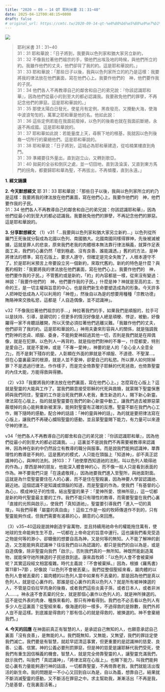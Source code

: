 ```yaml
---
title: "2020 – 09 – 14 QT 耶利米書 31：31~40"
date: 2025-04-12T00:48:15+0800
draft: false
# original_url: https://cmtc.tw/2020-09-14-qt-%e8%80%b6%e5%88%a9%e7%b1%b3%e6%9b%b8-31%ef%bc%9a3140
---
```


![](/images/qt.jpg)
> 耶利米書 31：31\~40  
> 31：31 耶和華說：「日子將到，我要與以色列家和猶大家另立新約，  
> 31：32 不像我拉著他們祖宗的手，領他們出埃及地的時候，與他們所立的約。我雖作他們的丈夫，他們卻背了我的約。這是耶和華說的。」  
> 31：33 耶和華說：「那些日子以後，我與以色列家所立的約乃是這樣：我要將我的律法放在他們裏面，寫在他們心上。我要作他們的　神，他們要作我的子民。  
> 31：34 他們各人不再教導自己的鄰舍和自己的弟兄說：『你該認識耶和華』，因為他們從最小的到至大的都必認識我。我要赦免他們的罪孽，不再記念他們的罪惡。這是耶和華說的。」  
> 31：35 那使太陽白日發光，使星月有定例，黑夜發亮，又攪動大海，使海中波浪匉訇的，萬軍之耶和華是他的名。他如此說：  
> 31：36 這些定例若能在我面前廢掉，以色列的後裔也就在我面前斷絕，永遠不再成國。這是耶和華說的。  
> 31：37 耶和華如此說：若能量度上天，尋察下地的根基，我就因以色列後裔一切所行的棄絕他們。這是耶和華說的。  
> 31：38 耶和華說：「日子將到，這城必為耶和華建造，從哈楠業樓直到角門。  
> 31：39 準繩要往外量出，直到迦立山，又轉到歌亞。  
> 31：40 拋屍的全谷和倒灰之處，並一切田地，直到汲淪溪，又直到東方馬門的拐角，都要歸耶和華為聖，不再拔出，不再傾覆，直到永遠。」

**1. 經文誦讀**

**2.  今天默想經文**
耶 31：33 耶和華說：「那些日子以後，我與以色列家所立的約乃是這樣：我要將我的律法放在他們裏面，寫在他們心上。我要作他們的　神，他們要作我的子民。  
31：34 他們各人不再教導自己的鄰舍和自己的弟兄說：你該認識耶和華』，因為他們從最小的到至大的都必認識我。我要赦免他們的罪孽，不再記念他們的罪惡。這是耶和華說的。

**3. 分享默想經文**
（1）v31「…我要與以色列家和猶大家另立新約…」以色列從所羅門王死後就分裂成為北國以色列、南國猶大。北國南國同樣得罪神，先後被滅被擄，這就是罪人的悲哀，原來我們老我的肉體根本無法靠行律法稱義，就算作足表面工夫，我們的心裏仍然「壞到極處、沒有良善、誰能識透。」舊約的方法，是神將律法的標準，寫在石版上，要求人遵守，但確定是完全失敗了，人根本遵守不了。於是耶利米預言上帝要設立另一個新約，來取代舊約。新約的特色是什麼？與舊約相對：「我要將我的律法放在他們裏面，寫在他們心上。我要作他們的　神，他們要作我的子民。」不管舊約或是新約，「約」的內容都是一樣，從來沒有變過：神說：「我要作他們的　神，他們要作我的子民。」什麼是神？神就是至高的主、生命的王，是一切主權與旨意的中心，也是我們新生命要塑造成為的形象。今天許多人把神貶低成為人可以利用的「神燈」，然後自以為是的想要用種種「宗教功德」賄賂神來交換私慾，這都是「人自造偶像，並不認識神」。

v32「不像我拉著他們祖宗的手…」神拉著我們的手，如果我們是順服的，拉手可以是扶持、引導，是親切的；但更多的情況好像是人總是頑梗、悖逆，被動，好像羅得一家不肯聽話離開，所以天使必須拉著他們逃離災難。「我雖作他們的丈夫，他們卻背了我的約。這是耶和華說的。」神用夫妻來形容與人的關係，就是強調我們對神的忠貞、順服、委身，不能夠愛神超過其他一切，否則是我們就是在拜偶像，就是在犯罪。以色列人一再背約，就是指他們對神的不專一，什麼都愛，特別是愛自己，就是不愛神，或是「不專一愛神」，神要的是人的「全心全人全意全力」，而不是剩下殘存的愛。人彰顯在外面的罪就是不順服、不道德、不聖潔…，但在心靈裏最深的根源，就是人並不愛神，卻愛自己的私慾。所以罪人如何除掉罪？不是透過行律法，作作樣子，而是完全倚靠聖子耶穌的代死拯救，也倚靠聖靈的內住大能，方能得救與得勝。

（2）v33「我要將我的律法放在他們裏面，寫在他們心上。」怎麼寫在心版上？這就是聖靈的大能與工作了。當我們願意接受耶穌的代死與救贖，就蒙賜下聖靈保惠師與我們同住，聖靈的工作是治死我們罪人老我，重生新造的人，賜下新心新靈。律法寫在心版上，指的就是聖靈要在我們的新心新靈中動工，讓我們過去被罪惡蒙蔽壞掉的良心能夠重新被潔淨，能夠對聖靈有正確的反應。聖靈不斷在我們內心工作，賜下隨時的感動，配合神的話語：「神的靈與神的話」，為的就是要把律法寫在心版上，讓我們不再硬心攔阻聖靈的感動，並且蒙聖靈賜下能力，有力量可以來遵守神的律法。

v34「他們各人不再教導自己的鄰舍和自己的弟兄說：『你該認識耶和華』，因為他們從最小的到至大的都必認識我。…」這裏並不是說我們不再需要被教導來認識神，因為神在新約中仍然設立有教導的職分與服事。而是說我們能夠認識神，單靠理性的教導是不夠的，這是舊約的模式，人只能在頭腦上「知道神」，卻不真正認識神的心，與神的法則。詩103：7「祂使摩西知道祂的法則，叫以色列人曉得祂的作為。」摩西是神的朋友，他能深入體會神的心，而不像一般人只是看到表面的作為。神不要我們只是「在遠處敬拜」，因為祂要我們進入至聖所，與祂面對面。這就是為什麼聖靈要住在人的心裏，而不是住在聖殿裏，因為神要人學習認識祂、親近祂。這個認識不是知識或頭腦的知道，而是聖靈的作為，使我們「有基督的心為心」，模成神兒子的性情，結出聖靈的果子：「愛神所愛、恨神所惡」，這一切都是新約時代聖靈最主要的工作。我們不能只有理性的教導，而需要聖靈在我們心裏「直接的光照與啟示」，使我們「真知道祂」，聖靈要引導我們「進入一切的真理」，叫我們得著「屬靈的真自由」！這些工作是一般的牧師傳道作不到的，只有聖靈能夠作成，但我們需要有渴慕的心，願意的心來回應。

（3）v35\~40這段是說神創造宇宙萬物，並且持續用祂命令的權能拖住萬有，使地球的生命能夠生生不息，一切都在上帝命定的旨意中運行。這也讓我們看見受造之物是何等的渺小，卻驕傲的想要自高為神，又是何等的無知。人不能了解神的創造，又怎能能夠真認識神？往往我們自以為認識的，都只是我們的自以為是，或是自造偶像，除非聖靈向我們「啟示」，否則我們真的一無所知。神既然能創造萬物，就能保守祂所揀選的子民拯救到底。康來昌牧師：「以色列人會不會被棄掉呢？其實這段經文相當複雜。時代主義說：『不會被棄掉。』因為，根據《羅馬書》第11章1\~7節 ，好像說『以色列不會被丟棄』。我們從整個聖經來看，屬肉體的以色列人會被丟棄的；屬肉體的以色列人當中如果有不丟棄的，那是因為他們是真以色列人，就是從心裏作的。那誰是從心裏作的真以色列人？就是所有被神揀選的人，不管是亞伯拉罕肉身的後裔，或者我們這些炎黃子孫，或者日本人，或者非洲人……。神永遠不會丟棄的兒女，就是那個心裏作以色列人的，就是神所揀選的。這不是從外表的肉身、種族來看的，那只有神看得到。我們也不必去看以色列人有多少人在這裏面？從聖經來看，像海邊的砂一樣多，不過得救的是餘數，我們外邦人豈不是這樣。到底誰是得救的？那有信心的就是得救的，被揀選的。神不會棄絕我們。」

**4. 今天的回應**
在神面前真正有智慧的人，是承認自己無知的人，也願意承認自己裏面「沒有良善」，是無能的人。我們既無知，又無能，又無望，我們的罪註定使我們滅亡。我們要是有智慧，就趁早認清這事實，但更重要的是認識神的慈愛、良善、公義、信實。神的公義必要刑罰罪惡，但是神的慈愛是讓耶穌代我們受死，使我們有重生因信稱義的機會。智慧人，就是完全倚靠聖靈的人，讓聖靈充滿我們，啟示我們，叫我們「真認識神」，「將律法寫在心版上」。也賜下能力，叫我們能夠從心裏有力量能夠遵行神的話語，一切都靠聖靈，不再倚靠老我，我們就能活出復活的新生命。我的問題是一不小心又回到自以為是，自以為義，想靠自己，結果就不斷消滅聖靈的感動，又不斷活在罪惡之中。求主幫助我，漸漸活出「不再是我，乃是基督，在我裏面活著。」
